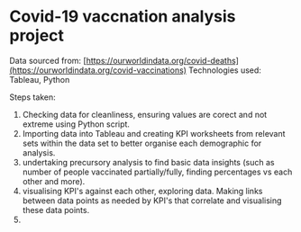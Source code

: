 # Covid-19 vaccnation analysis project

Data sourced from: [https://ourworldindata.org/covid-deaths](https://ourworldindata.org/covid-vaccinations)
Technologies used: Tableau, Python


Steps taken:

1. Checking data for cleanliness, ensuring values are corect and not extreme using Python script.
2. Importing data into Tableau and creating KPI worksheets from relevant sets within the data set to better organise each demographic for analysis.
3. undertaking precursory analysis to find basic data insights (such as number of people vaccinated partially/fully, finding percentages vs each other and more).
4. visualising  KPI's against each other, exploring data. Making links between data points as needed by KPI's that correlate and visualising these data points.
5. 
